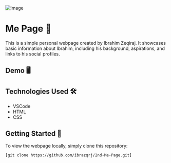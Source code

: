 ![image](https://github.com/ibrazqrj/2nd-Me-Page/assets/153816768/c3f2e181-b193-4750-9b46-91b52eeb888c)

# Me Page 👤

This is a simple personal webpage created by Ibrahim Zeqiraj. It showcases basic information about Ibrahim, including his background, aspirations, and links to his social profiles.

## Demo 🖥️



## Technologies Used 🛠️

- VSCode
- HTML
- CSS

## Getting Started 🚀

To view the webpage locally, simply clone this repository:

```bash
[git clone https://github.com/ibrazqrj/2nd-Me-Page.git]
